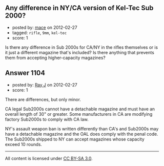 ## Any difference in NY/CA version of Kel-Tec Sub 2000?

- posted by: [mace](https://stackexchange.com/users/-1/163-mace) on 2012-02-27
- tagged: `rifle`, `9mm`, `kel-tec`
- score: 1

Is there any difference in Sub 2000s for CA/NY in the rifles themselves or is it just a different magazine that's included? Is there anything that prevents them from accepting higher-capacity magazines?


## Answer 1104

- posted by: [Ray J](https://stackexchange.com/users/-1/166-ray-j) on 2012-02-27
- score: 1

There are differences, but only minor.

CA legal Sub2000s cannot have a detachable magazine and must have an overall length of 30" or greater.  Some manufacturers in CA are modifying factory Sub2000s to comply with CA law.

NY's assault weapon ban is written differently than CA's and Sub2000s may have a detachable magazine and the OAL does comply with the penal code.  The Sub2000s shipped to NY can accept magazines whose capacity exceed 10 rounds.  



---

All content is licensed under [CC BY-SA 3.0](https://creativecommons.org/licenses/by-sa/3.0/).
